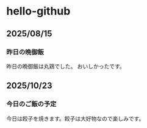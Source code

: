 # hello-github

## 2025/08/15

### 昨日の晩御飯

昨日の晩御飯は丸鶏でした。
おいしかったです。

## 2025/10/23

### 今日のご飯の予定

今日は餃子を焼きます。餃子は大好物なので楽しみです。
